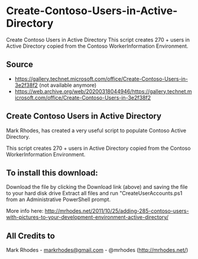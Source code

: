 # Create-Contoso-Users-in-Active-Directory
Create Contoso Users in Active Directory This script creates 270 + users in Active Directory copied from the Contoso WorkerInformation Environment.

## Source 
- https://gallery.technet.microsoft.com/office/Create-Contoso-Users-in-3e2f38f2 (not available anymore)
- https://web.archive.org/web/20200318044946/https://gallery.technet.microsoft.com/office/Create-Contoso-Users-in-3e2f38f2 

## Create Contoso Users in Active Directory

Mark Rhodes, has created a very useful script to populate Contoso Active Directory.

This script creates 270 + users in Active Directory copied from the Contoso WorkerInformation Environment.

## To install this download: 
Download the file by clicking the Download link (above) and saving the file to your hard disk drive 
Extract all files and run "CreateUserAccounts.ps1 from an Administrative PowerShell prompt.

More info here: http://mrhodes.net/2011/10/25/adding-285-contoso-users-with-pictures-to-your-development-environment-active-directory/

## All Credits to
Mark Rhodes - markrhodes@gmail.com - @mrhodes
(http://mrhodes.net/)
